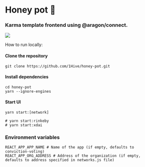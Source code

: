 # Honey pot :honey_pot:

### Karma template frontend using @aragon/connect.

<a href="https://1hive.org/#/"><img src="docs/assets/screenshot.png" /></a>

How to run locally:

#### Clone the repository
```
git clone https://github.com/1Hive/honey-pot.git
```

#### Install dependencies
```
cd honey-pot
yarn --ignore-engines
```

#### Start UI
```
yarn start:[network]

# yarn start:rinkeby
# yarn start:xdai
```

### Environment variables


```
REACT_APP_APP_NAME # Name of the app (if empty, defaults to conviction-voting)
REACT_APP_ORG_ADDRESS # Address of the organization (if empty, defaults to address specified in networks.js file)
```
